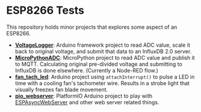 # ESP8266 Tests
This repository holds minor projects that explores some aspect of an ESP8266.

* __[VoltageLogger](VoltageLogger/)__: Arduino framework project to read ADC value, scale it back to original voltage, and submit that data to an InfluxDB 2.0 server.
* __[MicroPythonADC](MicroPythonADC/)__: MicroPython project to read ADC value and publish it to MQTT. Calculating original pre-divided voltage and submitting to InfluxDB is done elsewhere. (Currently a Node-RED flow.)
* __[fan_tach_led](fan_tach_led/)__: Arduino project using `attachInterrupt()` to pulse a LED in time with a cooling fan's tachometer wire. Results in a strobe light that visually freezes fan blade movement.
* __[pio_webserver](pio_webserver/)__: PlatformIO Arduino project to play with [ESPAsyncWebServer](https://github.com/me-no-dev/ESPAsyncWebServer) and other web server related things.
